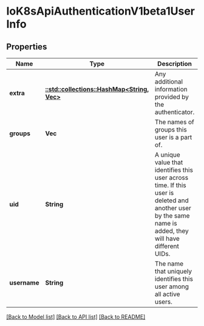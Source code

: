 # IoK8sApiAuthenticationV1beta1UserInfo

## Properties
Name | Type | Description | Notes
------------ | ------------- | ------------- | -------------
**extra** | [**::std::collections::HashMap<String, Vec<String>>**](array.md) | Any additional information provided by the authenticator. | [optional] 
**groups** | **Vec<String>** | The names of groups this user is a part of. | [optional] 
**uid** | **String** | A unique value that identifies this user across time. If this user is deleted and another user by the same name is added, they will have different UIDs. | [optional] 
**username** | **String** | The name that uniquely identifies this user among all active users. | [optional] 

[[Back to Model list]](../README.md#documentation-for-models) [[Back to API list]](../README.md#documentation-for-api-endpoints) [[Back to README]](../README.md)


